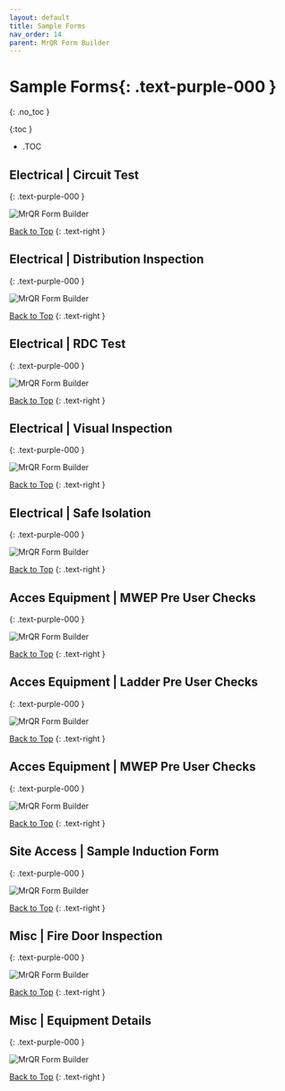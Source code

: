 ```yaml
---
layout: default
title: Sample Forms
nav_order: 14
parent: MrQR Form Builder
---
```



# **Sample Forms**{: .text-purple-000 }
{: .no_toc }

{:toc }
- .TOC

## Electrical | Circuit Test
{: .text-purple-000 }

![MrQR Form Builder](/assets/images/Forms/Samples/MrQR_Sample_CircuitTest.png "Circuit Test")

[Back to Top](https://docs.mrqr.me/FormBuilder/SampleForms/)
{: .text-right }

## Electrical | Distribution Inspection
{: .text-purple-000 }

![MrQR Form Builder](/assets/images/Forms/Samples/MrQR_Sample_DB_Inspection.png "DB Inspection")

[Back to Top](https://docs.mrqr.me/FormBuilder/SampleForms/)
{: .text-right }

## Electrical | RDC Test
{: .text-purple-000 }

![MrQR Form Builder](/assets/images/Forms/Samples/MrQR_Sample_RCD.png "RCD Test")

[Back to Top](https://docs.mrqr.me/FormBuilder/SampleForms/)
{: .text-right }

## Electrical | Visual Inspection
{: .text-purple-000 }

![MrQR Form Builder](/assets/images/Forms/Samples/MrQR_Sample_Visual_Inspection.png "Visual Inspection")

[Back to Top](https://docs.mrqr.me/FormBuilder/SampleForms/)
{: .text-right }

## Electrical | Safe Isolation
{: .text-purple-000 }

![MrQR Form Builder](/assets/images/Forms/Samples/MrQR_Sample_safeIsolation.png "Safe Isolation")

[Back to Top](https://docs.mrqr.me/FormBuilder/SampleForms/)
{: .text-right }

## Acces Equipment | MWEP Pre User Checks
{: .text-purple-000 }

![MrQR Form Builder](/assets/images/Forms/Samples/MrQR_Sample_MWEP_Inspection.png "MWEP Inspection")

[Back to Top](https://docs.mrqr.me/FormBuilder/SampleForms/)
{: .text-right }

## Acces Equipment | Ladder Pre User Checks
{: .text-purple-000 }

![MrQR Form Builder](/assets/images/Forms/Samples/MrQR_sample_ladder.png "Ladder")

[Back to Top](https://docs.mrqr.me/FormBuilder/SampleForms/)
{: .text-right }

## Acces Equipment | MWEP Pre User Checks
{: .text-purple-000 }

![MrQR Form Builder](/assets/images/Forms/Samples/MrQR_sample_mwep_Clean.png "MWEP Clean")

[Back to Top](https://docs.mrqr.me/FormBuilder/SampleForms/)
{: .text-right }

## Site Access | Sample Induction Form
{: .text-purple-000 }

![MrQR Form Builder](/assets/images/Forms/Samples/MrQR_Sample_Induction_Form.png "Induction")

[Back to Top](https://docs.mrqr.me/FormBuilder/SampleForms/)
{: .text-right }

## Misc | Fire Door Inspection
{: .text-purple-000 }

![MrQR Form Builder](/assets/images/Forms/Samples/MrQR_Sample_FireDoor.png "Fire Door")

[Back to Top](https://docs.mrqr.me/FormBuilder/SampleForms/)
{: .text-right }

## Misc | Equipment Details
{: .text-purple-000 }

![MrQR Form Builder](/assets/images/Forms/Samples/MrQR_Sample_EquipmentDetails.png "Equipment")

[Back to Top](https://docs.mrqr.me/FormBuilder/SampleForms/)
{: .text-right }
